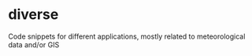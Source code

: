 # diverse
Code snippets for different applications, mostly related to meteorological data and/or GIS
